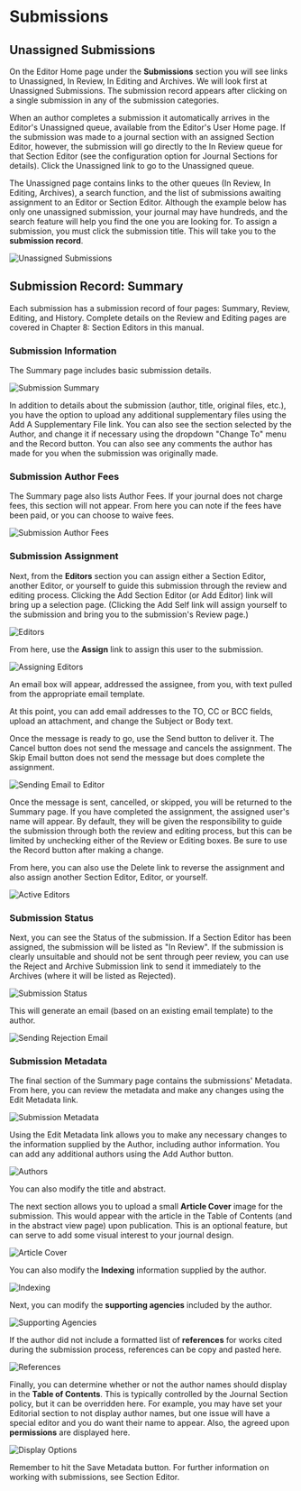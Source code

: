# Submissions



## Unassigned Submissions



On the Editor Home page under the **Submissions** section you will see links to Unassigned, In Review, In Editing and Archives. We will look first at Unassigned Submissions. The submission record appears after clicking on a single submission in any of the submission categories.

When an author completes a submission it automatically arrives in the Editor's Unassigned queue, available from the Editor's User Home page. If the submission was made to a journal section with an assigned Section Editor, however, the submission will go directly to the In Review queue for that Section Editor (see the configuration option for Journal Sections for details). Click the Unassigned link to go to the Unassigned queue.

The Unassigned page contains links to the other queues (In Review, In Editing, Archives), a search function, and the list of submissions awaiting assignment to an Editor or Section Editor. Although the example below has only one unassigned submission, your journal may have hundreds, and the search feature will help you find the one you are looking for. To assign a submission, you must click the submission title. This will take you to the **submission record**.


![Unassigned Submissions](images/chapter7/editor_3rev.png)  



## Submission Record: Summary

Each submission has a submission record of four pages: Summary, Review, Editing, and History. Complete details on the Review and Editing pages are covered in Chapter 8: Section Editors in this manual.


### Submission Information

The Summary page includes basic submission details.


![Submission Summary](images/chapter7/editor_4rev.png)

In addition to details about the submission (author, title, original files, etc.), you have the option to upload any additional supplementary files using the Add A Supplementary File link. You can also see the section selected by the Author, and change it if necessary using the dropdown "Change To" menu and the Record button. You can also see any comments the author has made for you when the submission was originally made.



### Submission Author Fees



The Summary page also lists Author Fees. If your journal does not charge fees, this section will not appear. From here you can note if the fees have been paid, or you can choose to waive fees.
  

![Submission Author Fees](images/chapter7/editor_5.png)





### Submission Assignment





Next, from the **Editors** section you can assign either a Section Editor, another Editor, or yourself to guide this submission through the review and editing process. Clicking the Add Section Editor (or Add Editor) link will bring up a selection page. (Clicking the Add Self link will assign yourself to the submission and bring you to the submission's Review page.)

![Editors](images/chapter7/editor_6.png)


From here, use the **Assign** link to assign this user to the submission.


![Assigning Editors](images/chapter7/editor_7.png)  


An email box will appear, addressed the assignee, from you, with text pulled from the appropriate email template.

At this point, you can add email addresses to the TO, CC or BCC fields, upload an attachment, and change the Subject or Body text.

Once the message is ready to go, use the Send button to deliver it. The Cancel button does not send the message and cancels the assignment. The Skip Email button does not send the message but does complete the assignment.


![Sending Email to Editor](images/chapter7/editor_8rev.png)

Once the message is sent, cancelled, or skipped, you will be returned to the Summary page. If you have completed the assignment, the assigned user's name will appear. By default, they will be given the responsibility to guide the submission through both the review and editing process, but this can be limited by unchecking either of the Review or Editing boxes. Be sure to use the Record button after making a change.

From here, you can also use the Delete link to reverse the assignment and also assign another Section Editor, Editor, or yourself.


![Active Editors](images/chapter7/editor_9.png)




### Submission Status




Next, you can see the Status of the submission. If a Section Editor has been assigned, the submission will be listed as "In Review". If the submission is clearly unsuitable and should not be sent through peer review, you can use the Reject and Archive Submission link to send it immediately to the Archives (where it will be listed as Rejected).


![Submission Status](images/chapter7/editor_10.png)

This will generate an email (based on an existing email template) to the author.


![Sending Rejection Email](images/chapter7/editor_11rev.png)  



### Submission Metadata



The final section of the Summary page contains the submissions' Metadata. From here, you can review the metadata and make any changes using the Edit Metadata link.


![Submission Metadata](images/chapter7/editor_12rev.png)

Using the Edit Metadata link allows you to make any necessary changes to the information supplied by the Author, including author information. You can add any additional authors using the Add Author button.


![Authors](images/chapter7/editor_13.png)  


You can also modify the title and abstract.



The next section allows you to upload a small **Article Cover** image for the submission. This would appear with the article in the Table of Contents (and in the abstract view page) upon publication. This is an optional feature, but can serve to add some visual interest to your journal design.


![Article Cover](images/chapter7/editor_14.png)  


You can also modify the **Indexing** information supplied by the author.


![Indexing](images/chapter7/editor_15.png)

Next, you can modify the **supporting agencies** included by the author.


![Supporting Agencies](images/chapter7/editor_16.png)



  If the author did not include a formatted list of **references** for works cited during the submission process, references can be copy and pasted here.


![References](images/chapter7/editor_17.png)



Finally, you can determine whether or not the author names should display in the **Table of Contents**. This is typically controlled by the Journal Section policy, but it can be overridden here. For example, you may have set your Editorial section to not display author names, but one issue will have a special editor and you do want their name to appear. Also, the agreed upon **permissions** are displayed here.


![Display Options](images/chapter7/editor_18.png)


Remember to hit the Save Metadata button. For further information on working with submissions, see Section Editor.





